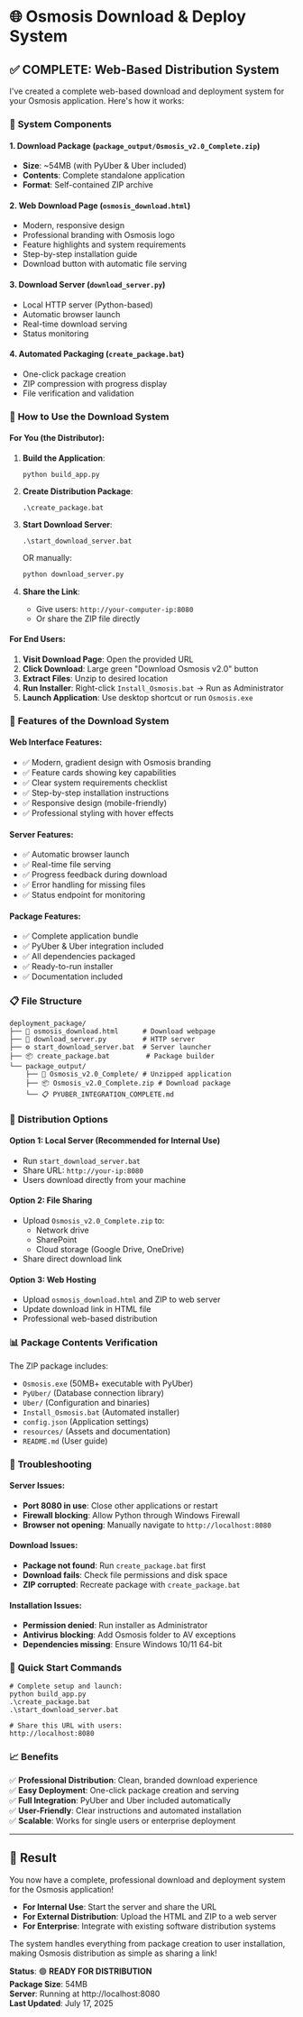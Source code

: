 # 🌐 Osmosis Download & Deploy System

## ✅ COMPLETE: Web-Based Distribution System

I've created a complete web-based download and deployment system for your Osmosis application. Here's how it works:

### 📂 **System Components**

#### 1. **Download Package** (`package_output/Osmosis_v2.0_Complete.zip`)
- **Size**: ~54MB (with PyUber & Uber included)
- **Contents**: Complete standalone application
- **Format**: Self-contained ZIP archive

#### 2. **Web Download Page** (`osmosis_download.html`)
- Modern, responsive design
- Professional branding with Osmosis logo
- Feature highlights and system requirements
- Step-by-step installation guide
- Download button with automatic file serving

#### 3. **Download Server** (`download_server.py`)
- Local HTTP server (Python-based)
- Automatic browser launch
- Real-time download serving
- Status monitoring

#### 4. **Automated Packaging** (`create_package.bat`)
- One-click package creation
- ZIP compression with progress display
- File verification and validation

### 🚀 **How to Use the Download System**

#### **For You (the Distributor):**

1. **Build the Application**:
   ```batch
   python build_app.py
   ```

2. **Create Distribution Package**:
   ```batch
   .\create_package.bat
   ```

3. **Start Download Server**:
   ```batch
   .\start_download_server.bat
   ```
   OR manually:
   ```bash
   python download_server.py
   ```

4. **Share the Link**:
   - Give users: `http://your-computer-ip:8080`
   - Or share the ZIP file directly

#### **For End Users:**

1. **Visit Download Page**: Open the provided URL
2. **Click Download**: Large green "Download Osmosis v2.0" button
3. **Extract Files**: Unzip to desired location
4. **Run Installer**: Right-click `Install_Osmosis.bat` → Run as Administrator
5. **Launch Application**: Use desktop shortcut or run `Osmosis.exe`

### 🌟 **Features of the Download System**

#### **Web Interface Features**:
- ✅ Modern, gradient design with Osmosis branding
- ✅ Feature cards showing key capabilities
- ✅ Clear system requirements checklist
- ✅ Step-by-step installation instructions
- ✅ Responsive design (mobile-friendly)
- ✅ Professional styling with hover effects

#### **Server Features**:
- ✅ Automatic browser launch
- ✅ Real-time file serving
- ✅ Progress feedback during download
- ✅ Error handling for missing files
- ✅ Status endpoint for monitoring

#### **Package Features**:
- ✅ Complete application bundle
- ✅ PyUber & Uber integration included
- ✅ All dependencies packaged
- ✅ Ready-to-run installer
- ✅ Documentation included

### 📋 **File Structure**

```
deployment_package/
├── 📄 osmosis_download.html      # Download webpage
├── 🐍 download_server.py         # HTTP server
├── ⚙️ start_download_server.bat  # Server launcher
├── 📦 create_package.bat         # Package builder
└── package_output/
    ├── 📁 Osmosis_v2.0_Complete/ # Unzipped application
    ├── 📦 Osmosis_v2.0_Complete.zip # Download package
    └── 📋 PYUBER_INTEGRATION_COMPLETE.md
```

### 🔗 **Distribution Options**

#### **Option 1: Local Server** (Recommended for Internal Use)
- Run `start_download_server.bat`
- Share URL: `http://your-ip:8080`
- Users download directly from your machine

#### **Option 2: File Sharing**
- Upload `Osmosis_v2.0_Complete.zip` to:
  - Network drive
  - SharePoint
  - Cloud storage (Google Drive, OneDrive)
- Share direct download link

#### **Option 3: Web Hosting**
- Upload `osmosis_download.html` and ZIP to web server
- Update download link in HTML file
- Professional web-based distribution

### 📊 **Package Contents Verification**

The ZIP package includes:
- `Osmosis.exe` (50MB+ executable with PyUber)
- `PyUber/` (Database connection library)
- `Uber/` (Configuration and binaries)
- `Install_Osmosis.bat` (Automated installer)
- `config.json` (Application settings)
- `resources/` (Assets and documentation)
- `README.md` (User guide)

### 🔧 **Troubleshooting**

#### **Server Issues**:
- **Port 8080 in use**: Close other applications or restart
- **Firewall blocking**: Allow Python through Windows Firewall
- **Browser not opening**: Manually navigate to `http://localhost:8080`

#### **Download Issues**:
- **Package not found**: Run `create_package.bat` first
- **Download fails**: Check file permissions and disk space
- **ZIP corrupted**: Recreate package with `create_package.bat`

#### **Installation Issues**:
- **Permission denied**: Run installer as Administrator
- **Antivirus blocking**: Add Osmosis folder to AV exceptions
- **Dependencies missing**: Ensure Windows 10/11 64-bit

### 🎯 **Quick Start Commands**

```batch
# Complete setup and launch:
python build_app.py
.\create_package.bat
.\start_download_server.bat

# Share this URL with users:
http://localhost:8080
```

### 📈 **Benefits**

✅ **Professional Distribution**: Clean, branded download experience  
✅ **Easy Deployment**: One-click package creation and serving  
✅ **Full Integration**: PyUber and Uber included automatically  
✅ **User-Friendly**: Clear instructions and automated installation  
✅ **Scalable**: Works for single users or enterprise deployment  

---

## 🎉 **Result**

You now have a complete, professional download and deployment system for the Osmosis application! 

- **For Internal Use**: Start the server and share the URL
- **For External Distribution**: Upload the HTML and ZIP to a web server
- **For Enterprise**: Integrate with existing software distribution systems

The system handles everything from package creation to user installation, making Osmosis distribution as simple as sharing a link!

**Status**: 🟢 **READY FOR DISTRIBUTION**  
**Package Size**: 54MB  
**Server**: Running at http://localhost:8080  
**Last Updated**: July 17, 2025
